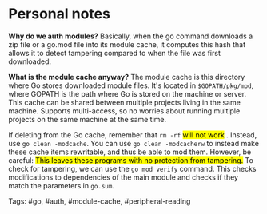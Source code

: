 # Personal notes

**Why do we auth modules?**
Basically, when the go command downloads a zip file or a go.mod file into its module cache, it computes this hash that allows it to detect tampering compared to when the file was first downloaded. 

**What is the module cache anyway?**
The module cache is this directory where Go stores downloaded module files. It's located in `$GOPATH/pkg/mod`, where GOPATH is the path where Go is stored on the machine or server.
This cache can be shared between multiple projects living in the same machine. Supports multi-access, so no worries about running multiple projects on the same machine at the same time.

If deleting from the Go cache, remember that `rm -rf` <mark style="background: undefined;">will not work</mark> . Instead, use `go clean -modcache`. You can use `go clean -modcacherw` to instead make these cache items rewritable, and thus be able to mod them. However, be careful: <mark style="background: undefined;">This leaves these programs with no protection from tampering.</mark> 
To check for tampering, we can use the `go mod verify` command. This checks modifications to dependencies of the main module and checks if they match the parameters in `go.sum`.

Tags: #go, #auth, #module-cache, #peripheral-reading 